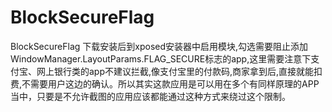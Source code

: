 # BlockSecureFlag
BlockSecureFlag
下载安装后到xposed安装器中启用模块,勾选需要阻止添加WindowManager.LayoutParams.FLAG_SECURE标志的app,这里需要注意下支付宝、网上银行类的app不建议拦截,像支付宝里的付款码,商家拿到后,直接就能扣费,不需要用户这边的确认。所以其实这款应用是可以用在多个有同样原理的APP当中，只要是不允许截图的应用应该都能通过这种方式来绕过这个限制。
